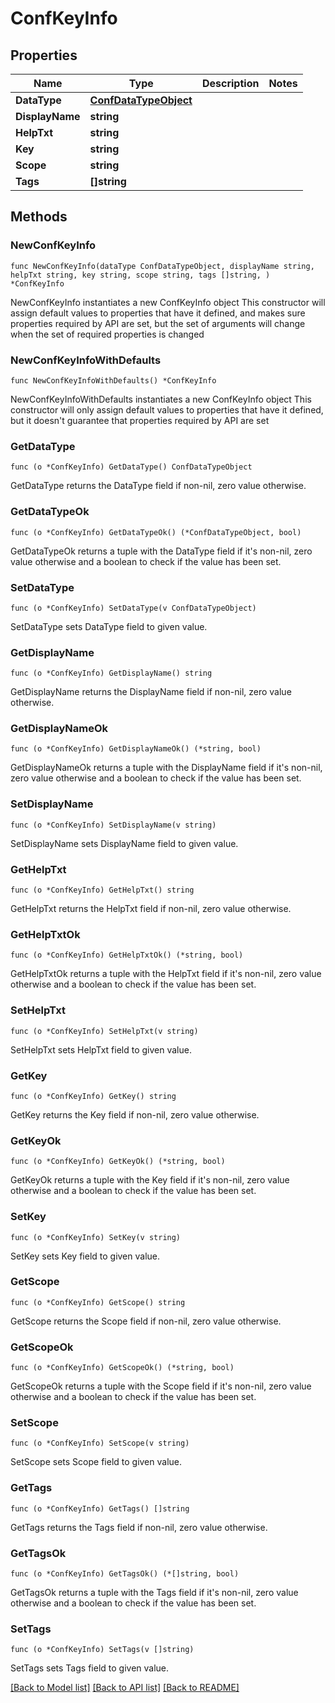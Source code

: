 # ConfKeyInfo

## Properties

Name | Type | Description | Notes
------------ | ------------- | ------------- | -------------
**DataType** | [**ConfDataTypeObject**](ConfDataTypeObject.md) |  | 
**DisplayName** | **string** |  | 
**HelpTxt** | **string** |  | 
**Key** | **string** |  | 
**Scope** | **string** |  | 
**Tags** | **[]string** |  | 

## Methods

### NewConfKeyInfo

`func NewConfKeyInfo(dataType ConfDataTypeObject, displayName string, helpTxt string, key string, scope string, tags []string, ) *ConfKeyInfo`

NewConfKeyInfo instantiates a new ConfKeyInfo object
This constructor will assign default values to properties that have it defined,
and makes sure properties required by API are set, but the set of arguments
will change when the set of required properties is changed

### NewConfKeyInfoWithDefaults

`func NewConfKeyInfoWithDefaults() *ConfKeyInfo`

NewConfKeyInfoWithDefaults instantiates a new ConfKeyInfo object
This constructor will only assign default values to properties that have it defined,
but it doesn't guarantee that properties required by API are set

### GetDataType

`func (o *ConfKeyInfo) GetDataType() ConfDataTypeObject`

GetDataType returns the DataType field if non-nil, zero value otherwise.

### GetDataTypeOk

`func (o *ConfKeyInfo) GetDataTypeOk() (*ConfDataTypeObject, bool)`

GetDataTypeOk returns a tuple with the DataType field if it's non-nil, zero value otherwise
and a boolean to check if the value has been set.

### SetDataType

`func (o *ConfKeyInfo) SetDataType(v ConfDataTypeObject)`

SetDataType sets DataType field to given value.


### GetDisplayName

`func (o *ConfKeyInfo) GetDisplayName() string`

GetDisplayName returns the DisplayName field if non-nil, zero value otherwise.

### GetDisplayNameOk

`func (o *ConfKeyInfo) GetDisplayNameOk() (*string, bool)`

GetDisplayNameOk returns a tuple with the DisplayName field if it's non-nil, zero value otherwise
and a boolean to check if the value has been set.

### SetDisplayName

`func (o *ConfKeyInfo) SetDisplayName(v string)`

SetDisplayName sets DisplayName field to given value.


### GetHelpTxt

`func (o *ConfKeyInfo) GetHelpTxt() string`

GetHelpTxt returns the HelpTxt field if non-nil, zero value otherwise.

### GetHelpTxtOk

`func (o *ConfKeyInfo) GetHelpTxtOk() (*string, bool)`

GetHelpTxtOk returns a tuple with the HelpTxt field if it's non-nil, zero value otherwise
and a boolean to check if the value has been set.

### SetHelpTxt

`func (o *ConfKeyInfo) SetHelpTxt(v string)`

SetHelpTxt sets HelpTxt field to given value.


### GetKey

`func (o *ConfKeyInfo) GetKey() string`

GetKey returns the Key field if non-nil, zero value otherwise.

### GetKeyOk

`func (o *ConfKeyInfo) GetKeyOk() (*string, bool)`

GetKeyOk returns a tuple with the Key field if it's non-nil, zero value otherwise
and a boolean to check if the value has been set.

### SetKey

`func (o *ConfKeyInfo) SetKey(v string)`

SetKey sets Key field to given value.


### GetScope

`func (o *ConfKeyInfo) GetScope() string`

GetScope returns the Scope field if non-nil, zero value otherwise.

### GetScopeOk

`func (o *ConfKeyInfo) GetScopeOk() (*string, bool)`

GetScopeOk returns a tuple with the Scope field if it's non-nil, zero value otherwise
and a boolean to check if the value has been set.

### SetScope

`func (o *ConfKeyInfo) SetScope(v string)`

SetScope sets Scope field to given value.


### GetTags

`func (o *ConfKeyInfo) GetTags() []string`

GetTags returns the Tags field if non-nil, zero value otherwise.

### GetTagsOk

`func (o *ConfKeyInfo) GetTagsOk() (*[]string, bool)`

GetTagsOk returns a tuple with the Tags field if it's non-nil, zero value otherwise
and a boolean to check if the value has been set.

### SetTags

`func (o *ConfKeyInfo) SetTags(v []string)`

SetTags sets Tags field to given value.



[[Back to Model list]](../README.md#documentation-for-models) [[Back to API list]](../README.md#documentation-for-api-endpoints) [[Back to README]](../README.md)


